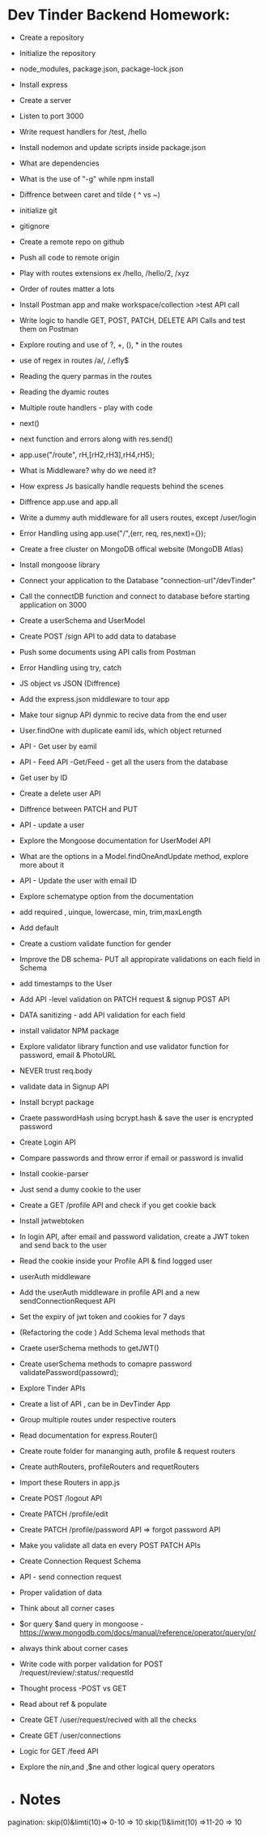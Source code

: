 # Dev Tinder Backend Homework:

- Create a repository
- Initialize the repository
- node_modules, package.json, package-lock.json
- Install express
- Create a server
- Listen to port 3000
- Write request handlers for /test, /hello
- Install nodemon and update scripts inside package.json
- What are dependencies
- What is the use of "-g" while npm install
- Diffrence between caret and tilde ( ^ vs ~)

- initialize git
- gitignore
- Create a remote repo on github
- Push all code to remote origin
- Play with routes extensions ex /hello, /hello/2, /xyz
- Order of routes matter a lots
- Install Postman app and make workspace/collection >test API call
- Write logic to handle GET, POST, PATCH, DELETE API Calls and test them on Postman
- Explore routing and use of ?, +, (), \* in the routes
- use of regex in routes /a/, /.efly$
- Reading the query parmas in the routes
- Reading the dyamic routes

- Multiple route handlers - play with code
- next()
- next function and errors along with res.send()
- app.use("/route", rH,[rH2,rH3],rH4,rH5);
- What is Middleware? why do we need it?
- How express Js basically handle requests behind the scenes
- Diffrence app.use and app.all
- Write a dummy auth middleware for all users routes, except /user/login
- Error Handling using app.use("/",(err, req, res,next)={});

- Create a free cluster on MongoDB offical website (MongoDB Atlas)
- Install mongoose library
- Connect your application to the Database "connection-url"/devTinder"
- Call the connectDB function and connect to database before starting application on 3000
- Create a userSchema and UserModel
- Create POST /sign API to add data to database
- Push some documents using API calls from Postman
- Error Handling using try, catch

- JS object vs JSON (Diffrence)
- Add the express.json middleware to tour app
- Make tour signup API dynmic to recive data from the end user
- User.findOne with duplicate eamil ids, which object returned
- API - Get user by eamil
- API - Feed API -Get/Feed - get all the users from the database
- Get user by ID
- Create a delete user API
- Diffrence between PATCH and PUT
- API - update a user
- Explore the Mongoose documentation for UserModel API
- What are the options in a Model.findOneAndUpdate method, explore more about it
- API - Update the user with email ID

- Explore schematype option from the documentation
- add required , uinque, lowercase, min, trim,maxLength
- Add default
- Create a custiom validate function for gender
- Improve the DB schema- PUT all appropirate validations on each field in Schema
- add timestamps to the User
- Add API -level validation on PATCH request & signup POST API
- DATA sanitizing - add API validation for each field
- install validator NPM package
- Explore validator library function and use validator function for password, email & PhotoURL
- NEVER trust req.body

- validate data in Signup API
- Install bcrypt package
- Craete passwordHash using bcrypt.hash & save the user is encrypted password
- Create Login API
- Compare passwords and throw error if email or password is invalid

- Install cookie-parser
- Just send a dumy cookie to the user
- Create a GET /profile API and check if you get cookie back
- Install jwtwebtoken
- In login API, after email and password validation, create a JWT token and send back to the user
- Read the cookie inside your Profile API & find logged user
- userAuth middleware
- Add the userAuth middleware in profile API and a new sendConnectionRequest API
- Set the expiry of jwt token and cookies for 7 days

- (Refactoring the code ) Add Schema leval methods that
- Craete userSchema methods to getJWT()
- Create userSchema methods to comapre password validatePassword(passowrd);

- Explore Tinder APIs
- Create a list of API , can be in DevTinder App
- Group multiple routes under respective routers
- Read documentation for express.Router()
- Create route folder for mananging auth, profile & request routers
- Create authRouters, profileRouters and requetRouters
- Import these Routers in app.js
- Create POST /logout API
- Create PATCH /profile/edit 
- Create PATCH /profile/password API => forgot password API
- Make you validate all data en every POST PATCH APIs

- Create Connection Request Schema
- API - send connection request
- Proper validation of data 
- Think about all corner cases
- $or query $and query in mongoose - https://www.mongodb.com/docs/manual/reference/operator/query/or/

- always think about corner cases

- Write code with porper validation for POST /request/review/:status/:requestId
- Thought process -POST vs GET
- Read about ref & populate 
- Create GET /user/request/recived with all the checks
- Create GET /user/connections


- Logic for GET /feed API
- Explore the $nin ,$and ,$ne and other logical query operators

- # Notes
 pagination:
 skip(0)&limti(10)=> 0-10 => 10
 skip(1)&limit(10) =>11-20 => 10


  
